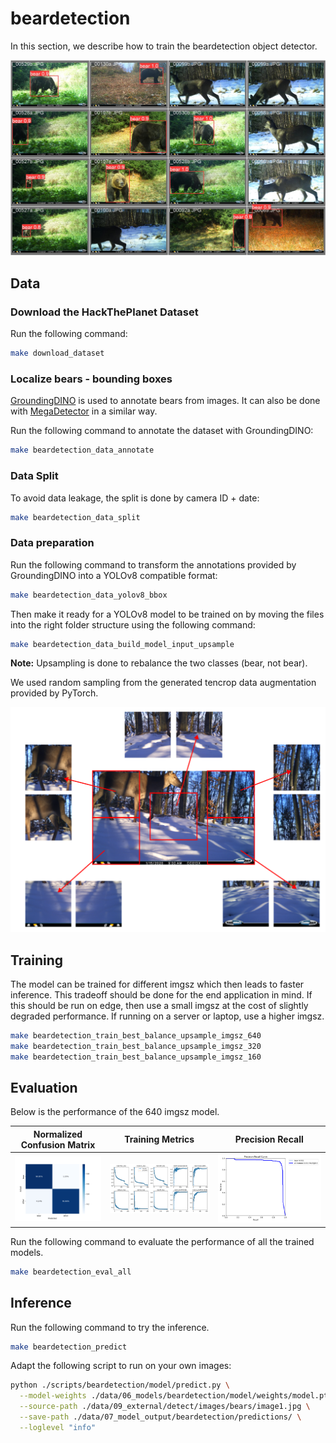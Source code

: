 # beardetection

In this section, we describe how to train the beardetection object detector.

![Predictions](./assets/images/val_batch0_pred.jpg)

## Data

### Download the HackThePlanet Dataset

Run the following command:

```sh
make download_dataset
```

### Localize bears - bounding boxes

[GroundingDINO](https://github.com/IDEA-Research/GroundingDINO) is used to
annotate bears from images. It can also be done with
[MegaDetector](https://github.com/agentmorris/MegaDetector) in a similar way.

Run the following command to annotate the dataset with GroundingDINO:

```sh
make beardetection_data_annotate
```

### Data Split

To avoid data leakage, the split is done by camera ID + date:

```sh
make beardetection_data_split
```

### Data preparation

Run the following command to transform the annotations provided by
GroundingDINO into a YOLOv8 compatible format:

```sh
make beardetection_data_yolov8_bbox
```

Then make it ready for a YOLOv8 model to be trained on by moving the files into the right folder structure using the following command:

```sh
make beardetection_data_build_model_input_upsample
```

__Note:__ Upsampling is done to rebalance the two classes (bear, not bear).

We used random sampling from the generated tencrop data augmentation provided
by PyTorch.

![TenCrop](./assets/images/tencrop.png)

## Training

The model can be trained for different imgsz which then leads to faster
inference. This tradeoff should be done for the end application in mind. If
this should be run on edge, then use a small imgsz at the cost of slightly
degraded performance. If running on a server or laptop, use a higher imgsz.

```sh
make beardetection_train_best_balance_upsample_imgsz_640 
make beardetection_train_best_balance_upsample_imgsz_320
make beardetection_train_best_balance_upsample_imgsz_160
```

## Evaluation

Below is the performance of the 640 imgsz model.

| Normalized Confusion Matrix | Training Metrics | Precision Recall |
|:---------------------------:|:----------------:|:----------------:|
| ![Normalized Confusion Matrix](./assets/images/evaluation/beardetection/confusion_matrix_normalized.png) | ![Training](./assets/images/evaluation/beardetection/results.png) | ![Precision/Recall](./assets/images/evaluation/beardetection/PR_curve.png)


Run the following command to evaluate the performance of all the trained models.

```sh
make beardetection_eval_all
```

## Inference

Run the following command to try the inference.

```sh
make beardetection_predict
```

Adapt the following script to run on your own images:

```sh
python ./scripts/beardetection/model/predict.py \
  --model-weights ./data/06_models/beardetection/model/weights/model.pt \
  --source-path ./data/09_external/detect/images/bears/image1.jpg \
  --save-path ./data/07_model_output/beardetection/predictions/ \
  --loglevel "info"
```
